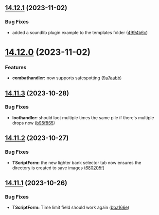 ## [14.12.1](https://github.com/Torwent/WaspLib/compare/v14.12.0...v14.12.1) (2023-11-02)


### Bug Fixes

* added a soundlib plugin example to the templates folder ([4994b6c](https://github.com/Torwent/WaspLib/commit/4994b6ca01a1154c2d726f6e124e2eebe3872da5))



# [14.12.0](https://github.com/Torwent/WaspLib/compare/v14.11.3...v14.12.0) (2023-11-02)


### Features

* **combathandler:** now supports safespotting ([9a7aabb](https://github.com/Torwent/WaspLib/commit/9a7aabb71711a74aea69856a197dd4c69b7c6c64))



## [14.11.3](https://github.com/Torwent/WaspLib/compare/v14.11.2...v14.11.3) (2023-10-28)


### Bug Fixes

* **loothandler:** should loot multiple times the same pile if there's multiple drops now ([b95f865](https://github.com/Torwent/WaspLib/commit/b95f865f135164f07938e552759ea1cd806d1390))



## [14.11.2](https://github.com/Torwent/WaspLib/compare/v14.11.1...v14.11.2) (2023-10-27)


### Bug Fixes

* **TScriptForm:** the new lighter bank selector tab now ensures the directory is created to save images ([680205f](https://github.com/Torwent/WaspLib/commit/680205f665692a7a114230444a0ff86a76b9b84d))



## [14.11.1](https://github.com/Torwent/WaspLib/compare/v14.11.0...v14.11.1) (2023-10-26)


### Bug Fixes

* **TScriptForm:** Time limit field should work again ([bba166e](https://github.com/Torwent/WaspLib/commit/bba166ebe09fc3e72523bf8898f733f135443d6a))



